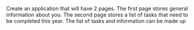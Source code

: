 Create an application that will have 2 pages.
The first page stores general information about you. 
The second page stores a list of tasks that need to be completed this year.
The list of tasks and information can be made up
